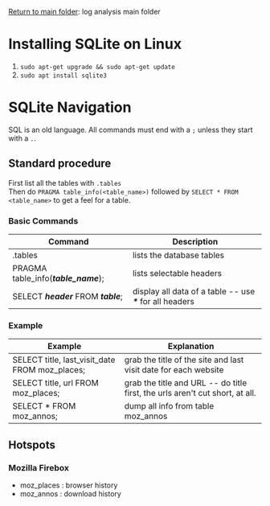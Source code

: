 [Return to main folder](https://github.com/hpu-panthersec/cyber-comp-materials/tree/main/log-analysis): log analysis main folder

# Installing SQLite on Linux
1. `sudo apt-get upgrade && sudo apt-get update`
2. `sudo apt install sqlite3`

# SQLite Navigation
SQL is an old language. All commands must end with a `;` unless they start with a `.`. <br />

## Standard procedure
First list all the tables with `.tables` <br />
Then do `PRAGMA table_info(<table_name>)` followed by `SELECT * FROM <table_name>` to get a feel for a table. <br />

### Basic Commands
| Command | Description |
| ------- | ----------- | 
| .tables | lists the database tables |
| PRAGMA table_info(_**table_name**_); | lists selectable headers |
| SELECT _**header**_ FROM _**table**_; | display all data of a table -- use _**\***_ for all headers |

### Example
| Example | Explanation |
| ------- | ----------- | 
| SELECT title, last_visit_date FROM moz_places; | grab the title of the site and last visit date for each website |
| SELECT title, url FROM moz_places; | grab the title and URL -- do title first, the urls aren't cut short, at all. |
| SELECT * FROM moz_annos; | dump all info from table moz_annos |

## Hotspots
### Mozilla Firebox
- moz_places : browser history
- moz_annos  : download history
